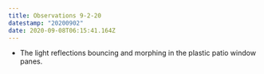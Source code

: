 ```yaml
---
title: Observations 9-2-20
datestamp: "20200902"
date: 2020-09-08T06:15:41.164Z
---
```

- The light reflections bouncing and morphing in the plastic patio window panes.